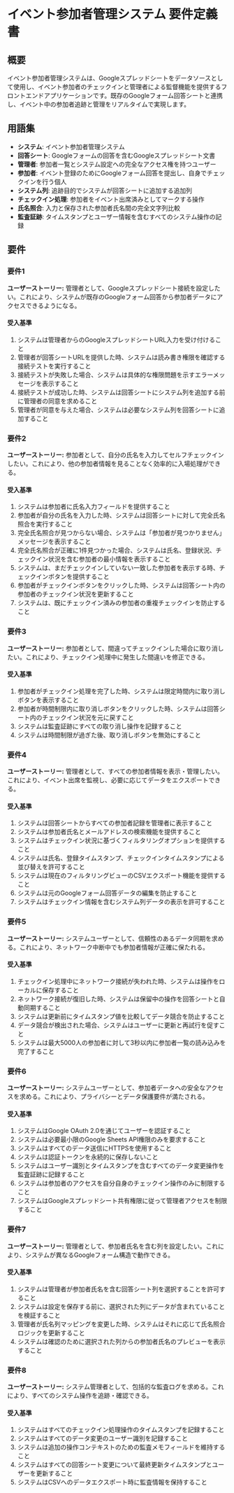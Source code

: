 # イベント参加者管理システム 要件定義書

## 概要

イベント参加者管理システムは、Googleスプレッドシートをデータソースとして使用し、イベント参加者のチェックインと管理者による監督機能を提供するフロントエンドアプリケーションです。既存のGoogleフォーム回答シートと連携し、イベント中の参加者追跡と管理をリアルタイムで実現します。

## 用語集

- **システム**: イベント参加者管理システム
- **回答シート**: Googleフォームの回答を含むGoogleスプレッドシート文書
- **管理者**: 参加者一覧とシステム設定への完全なアクセス権を持つユーザー
- **参加者**: イベント登録のためにGoogleフォーム回答を提出し、自身でチェックインを行う個人
- **システム列**: 追跡目的でシステムが回答シートに追加する追加列
- **チェックイン処理**: 参加者をイベント出席済みとしてマークする操作
- **氏名照合**: 入力と保存された参加者氏名間の完全文字列比較
- **監査証跡**: タイムスタンプとユーザー情報を含むすべてのシステム操作の記録

## 要件

### 要件1

**ユーザーストーリー:** 管理者として、Googleスプレッドシート接続を設定したい。これにより、システムが既存のGoogleフォーム回答から参加者データにアクセスできるようになる。

#### 受入基準

1. システムは管理者からのGoogleスプレッドシートURL入力を受け付けること
2. 管理者が回答シートURLを提供した時、システムは読み書き権限を確認する接続テストを実行すること
3. 接続テストが失敗した場合、システムは具体的な権限問題を示すエラーメッセージを表示すること
4. 接続テストが成功した時、システムは回答シートにシステム列を追加する前に管理者の同意を求めること
5. 管理者が同意を与えた場合、システムは必要なシステム列を回答シートに追加すること

### 要件2

**ユーザーストーリー:** 参加者として、自分の氏名を入力してセルフチェックインしたい。これにより、他の参加者情報を見ることなく効率的に入場処理ができる。

#### 受入基準

1. システムは参加者に氏名入力フィールドを提供すること
2. 参加者が自分の氏名を入力した時、システムは回答シートに対して完全氏名照合を実行すること
3. 完全氏名照合が見つからない場合、システムは「参加者が見つかりません」メッセージを表示すること
4. 完全氏名照合が正確に1件見つかった場合、システムは氏名、登録状況、チェックイン状況を含む参加者の最小情報を表示すること
5. システムは、まだチェックインしていない一致した参加者を表示する時、チェックインボタンを提供すること
6. 参加者がチェックインボタンをクリックした時、システムは回答シート内の参加者のチェックイン状況を更新すること
7. システムは、既にチェックイン済みの参加者の重複チェックインを防止すること

### 要件3

**ユーザーストーリー:** 参加者として、間違ってチェックインした場合に取り消したい。これにより、チェックイン処理中に発生した間違いを修正できる。

#### 受入基準

1. 参加者がチェックイン処理を完了した時、システムは限定時間内に取り消しボタンを表示すること
2. 参加者が時間制限内に取り消しボタンをクリックした時、システムは回答シート内のチェックイン状況を元に戻すこと
3. システムは監査証跡にすべての取り消し操作を記録すること
4. システムは時間制限が過ぎた後、取り消しボタンを無効にすること

### 要件4

**ユーザーストーリー:** 管理者として、すべての参加者情報を表示・管理したい。これにより、イベント出席を監視し、必要に応じてデータをエクスポートできる。

#### 受入基準

1. システムは回答シートからすべての参加者記録を管理者に表示すること
2. システムは参加者氏名とメールアドレスの検索機能を提供すること
3. システムはチェックイン状況に基づくフィルタリングオプションを提供すること
4. システムは氏名、登録タイムスタンプ、チェックインタイムスタンプによる並び替えを許可すること
5. システムは現在のフィルタリングビューのCSVエクスポート機能を提供すること
6. システムは元のGoogleフォーム回答データの編集を防止すること
7. システムはチェックイン情報を含むシステム列データの表示を許可すること

### 要件5

**ユーザーストーリー:** システムユーザーとして、信頼性のあるデータ同期を求める。これにより、ネットワーク中断中でも参加者情報が正確に保たれる。

#### 受入基準

1. チェックイン処理中にネットワーク接続が失われた時、システムは操作をローカルに保存すること
2. ネットワーク接続が復旧した時、システムは保留中の操作を回答シートと自動同期すること
3. システムは更新前にタイムスタンプ値を比較してデータ競合を防止すること
4. データ競合が検出された場合、システムはユーザーに更新と再試行を促すこと
5. システムは最大5000人の参加者に対して3秒以内に参加者一覧の読み込みを完了すること

### 要件6

**ユーザーストーリー:** システムユーザーとして、参加者データへの安全なアクセスを求める。これにより、プライバシーとデータ保護要件が満たされる。

#### 受入基準

1. システムはGoogle OAuth 2.0を通じてユーザーを認証すること
2. システムは必要最小限のGoogle Sheets API権限のみを要求すること
3. システムはすべてのデータ送信にHTTPSを使用すること
4. システムは認証トークンを永続的に保存しないこと
5. システムはユーザー識別とタイムスタンプを含むすべてのデータ変更操作を監査証跡に記録すること
6. システムは参加者のアクセスを自分自身のチェックイン操作のみに制限すること
7. システムはGoogleスプレッドシート共有権限に従って管理者アクセスを制限すること

### 要件7

**ユーザーストーリー:** 管理者として、参加者氏名を含む列を設定したい。これにより、システムが異なるGoogleフォーム構造で動作できる。

#### 受入基準

1. システムは管理者が参加者氏名を含む回答シート列を選択することを許可すること
2. システムは設定を保存する前に、選択された列にデータが含まれていることを検証すること
3. 管理者が氏名列マッピングを変更した時、システムはそれに応じて氏名照合ロジックを更新すること
4. システムは確認のために選択された列からの参加者氏名のプレビューを表示すること

### 要件8

**ユーザーストーリー:** システム管理者として、包括的な監査ログを求める。これにより、すべてのシステム操作を追跡・確認できる。

#### 受入基準

1. システムはすべてのチェックイン処理操作のタイムスタンプを記録すること
2. システムはすべてのデータ変更のユーザー識別を記録すること
3. システムは追加の操作コンテキストのための監査メモフィールドを維持すること
4. システムはすべての回答シート変更について最終更新タイムスタンプとユーザーを更新すること
5. システムはCSVへのデータエクスポート時に監査情報を保持すること